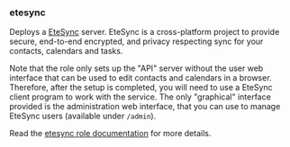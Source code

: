 ### etesync

Deploys a [EteSync](https://www.etesync.com/) server. EteSync is a
cross-platform project to provide secure, end-to-end encrypted, and
privacy respecting sync for your contacts, calendars and tasks.

Note that the role only sets up the "API" server without the user web
interface that can be used to edit contacts and calendars in a browser.
Therefore, after the setup is completed, you will need to use a EteSync
client program to work with the service. The only "graphical" interface
provided is the administration web interface, that you can use to manage
EteSync users (available under `/admin`).

Read the [etesync role documentation](https://docs.debops.org/en/stable-3.2/ansible/roles/etesync/) for more details.
